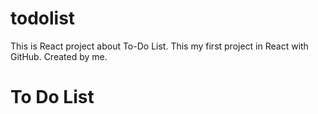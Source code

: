 # todolist
This is React project about To-Do List. This my first project in React with GitHub.
Created by me.
<h1>To Do List</h1>
